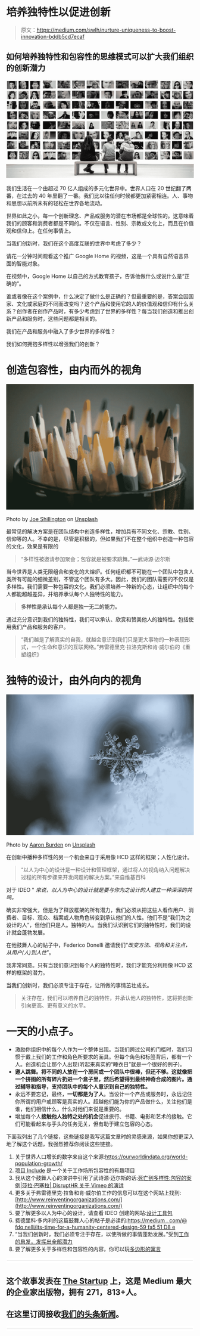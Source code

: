 # 培养独特性以促进创新

> 原文：<https://medium.com/swlh/nurture-uniqueness-to-boost-innovation-bddb5cd7ecaf>

## 如何培养独特性和包容性的思维模式可以扩大我们组织的创新潜力

![](img/1cfbbf8b6dfefa03f662cdeee0145dd8.png)

我们生活在一个由超过 70 亿人组成的多元化世界中。世界人口在 20 世纪翻了两番，在过去的 40 年里翻了一番。我们比以往任何时候都更加紧密相连。人、事物和思想以前所未有的轻松在世界各地流动。

世界如此之小，每一个创新理念、产品或服务的潜在市场都是全球性的。这意味着我们的顾客和消费者都是不同的。不仅在语言、性别、宗教或文化上，而且在价值观和信仰上。在任何事情上。

当我们创新时，我们在这个高度互联的世界中考虑了多少？

请花一分钟时间观看这个推广 Google Home 的视频，这是一个具有自然语言界面的智能对象。

在视频中，Google Home 以自己的方式教育孩子，告诉他做什么或说什么是“正确的”。

谁或者像在这个案例中，什么决定了做什么是正确的？但最重要的是，答案会因国家、文化或家庭的不同而改变吗？这个产品和使用它的人的价值观和信仰有什么关系？创作者在创作产品时，有多少考虑到了世界的多样性？每当我们创造和推出创新产品和服务时，这些问题都是相关的。

我们在产品和服务中融入了多少世界的多样性？

我们如何拥抱多样性以增强我们的创新？

# 创造包容性，由内而外的视角

![](img/de2bfa72d960a909e60e761bc4a3cf86.png)

Photo by [Joe Shillington](https://unsplash.com/photos/DpF8nI-dQKA?utm_source=unsplash&utm_medium=referral&utm_content=creditCopyText) on [Unsplash](https://unsplash.com/?utm_source=unsplash&utm_medium=referral&utm_content=creditCopyText)

最常见的解决方案是在团队结构中创造多样性，增加具有不同文化、宗教、性别、信仰等的人。不幸的是，尽管是积极的，但如果我们不在整个组织中创造一种包容的文化，效果是有限的

> “多样性被邀请参加聚会；包容就是被要求跳舞。”—武诗源·迈尔斯

当今世界是人类无限组合和变化的大熔炉。任何组织都不可能在一个团队中包含人类所有可能的细微差别，不管这个团队有多大。因此，我们的团队需要的不仅仅是多样性。我们需要一种包容的文化。我们必须培养一种新的心态，让组织中的每个人都能超越差异，并培养承认每个人独特性的能力。

> **多样性是承认每个人都是独一无二的能力。**

通过充分意识到我们的独特性，我们可以承认、欣赏和赞美他人的独特性。包括使用我们产品和服务的客户。

> “我们越是了解真实的自我，就越会意识到我们只是更大事物的一种表现形式，一个生命和意识的互联网络。”弗雷德里克·拉洛克斯和肯·威尔伯的《重塑组织》

# **独特的设计，由外向内的视角**

![](img/e9c0270a4163c21730bc25486f4cc91d.png)

Photo by [Aaron Burden](https://unsplash.com/photos/5AiWn2U10cw?utm_source=unsplash&utm_medium=referral&utm_content=creditCopyText) on [Unsplash](https://unsplash.com/?utm_source=unsplash&utm_medium=referral&utm_content=creditCopyText)

在创新中播种多样性的另一个机会来自于采用像 HCD 这样的框架；人性化设计。

> “以人为中心的设计是一种设计和管理框架，通过将人的视角纳入问题解决过程的所有步骤来开发问题的解决方案。”来自维基百科

对于 IDEO " *来说，以人为中心的设计就是要与你为之设计的人建立一种深深的共鸣。*

确实非常强大，但是为了释放框架的所有潜力，我们必须从把这些人看作用户、消费者、目标、观众、档案或人物角色转变到承认他们的人性。他们不是“我们为之设计的人”，但他们只是人。独特的人。当我们认识到它们的独特性时，我们的设计就会蓬勃发展。

在他鼓舞人心的帖子中，Federico Donelli 邀请我们“*改变方法、视角和关注点，从用户(人)到人性*”。

我非常同意。只有当我们意识到每个人的独特性时，我们才能充分利用像 HCD 这样的框架的潜力。

当我们创新时，我们必须专注于存在，让所做的事情茁壮成长。

> 关注存在，我们可以培养自己的独特性，并承认他人的独特性，这将把创新引向更高、更有意义的水平。

# **一天的小点子。**

*   激励你组织中的每个人作为一个整体出现。当我们跨过公司的门槛时，我们习惯于戴上我们的工作和角色所要求的面具。但每个角色和标签背后，都有一个人。创造机会让那个人出现(听起来真实的“睡衣日”就是一个很好的例子)。
*   **邀人跳舞。将不同的人放在一个房间或一个团队中很棒，但还不够。这就像把一个拼图的所有碎片扔进一个盒子里，然后希望得到最终神奇合成的图片。通过辅导和指导，支持团队中的每个人意识到自己的独特性。**
*   永远不要忘记，最终，**一切都是为了人**。当设计一个产品或服务时，永远记住你所谓的用户或顾客是真实的人。超越他们能为你的产品做什么，关注他们是谁，他们相信什么，什么对他们来说是重要的。
*   增加每个人**接触他人独特之处的机会**促进旅行、书籍、电影和艺术的接触。它们可能看起来与手头的任务无关，但有助于建立包容的心态。

下面我列出了几个链接，这些链接是我写这篇文章时的灵感来源，如果你想更深入地了解这个话题，我强烈推荐你阅读这些链接。

1.  关于世界人口增长的数字来自这个来源:https://ourworldindata.org/world-population-growth/
2.  [项目 Include](http://projectinclude.org/) 是一个关于工作场所包容性的有趣项目
3.  我从这个鼓舞人心的演讲中引用了武诗源·迈尔斯的话:[死亡到多样性:包容的案例|莎拉·巴塞拉| DisruptHR 关于 Vimeo 的演讲](https://vimeo.com/224388972)
4.  更多关于弗雷德里克·拉鲁和肯·威尔伯工作的信息可以在这个网站上找到:[http://www.reinventingorganizations.com/](http://www.reinventingorganizations.com/)
5.  要了解更多以人为中心的设计，请查看 IDEO 创建的网站:[设计工具包](http://www.designkit.org/human-centered-design)
6.  费德里科·多内利的这篇鼓舞人心的帖子是必读的:[https://medium . com/@ fdo nelli/its-time-for-a-humanity-centered-design-59 fa5 51 D8 e](/@fdonelli/its-time-for-a-humanity-centered-design-59f9fa551d8e)
7.  “当我们创新时，我们必须专注于存在，以使所做的事情蓬勃发展。”受到[工作的启发，发挥出全部潜力](http://www.beingatfullpotential.com/)
8.  要了解更多关于多样性和包容性的内容，你可以玩[多边形的寓言](http://ncase.me/polygons/)

![](img/731acf26f5d44fdc58d99a6388fe935d.png)

## 这个故事发表在 [The Startup](https://medium.com/swlh) 上，这是 Medium 最大的企业家出版物，拥有 271，813+人。

## 在这里订阅接收[我们的头条新闻](http://growthsupply.com/the-startup-newsletter/)。

![](img/731acf26f5d44fdc58d99a6388fe935d.png)